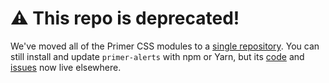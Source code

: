 # :warning: This repo is deprecated!
We've moved all of the Primer CSS modules to a [single repository][repo]. You can still install and update `primer-alerts` with npm or Yarn, but its [code] and [issues] now live elsewhere.

[repo]: https://github.com/primer/primer-css
[issues]: https://github.com/primer/primer-css/issues
[code]: https://github.com/primer/primer-css/tree/master/packages/primer-alerts